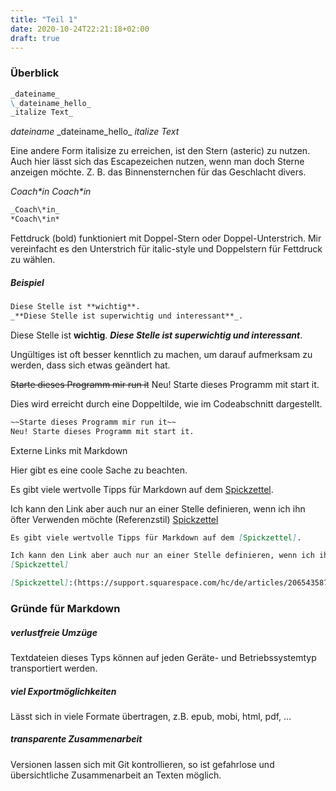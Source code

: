 ```yaml
---
title: "Teil 1"
date: 2020-10-24T22:21:18+02:00
draft: true
---
```


### Überblick
```md
_dateiname_
\_dateiname_hello_
_italize Text_ 
```

_dateiname_
\_dateiname_hello_
_italize Text_ 

Eine andere Form italisize zu erreichen, ist den Stern (asteric) zu nutzen.
Auch hier lässt sich das Escapezeichen nutzen, wenn man doch Sterne anzeigen möchte. Z. B. das Binnensternchen für das Geschlacht divers.

_Coach\*in_
*Coach\*in*

```md
_Coach\*in_
*Coach\*in*
```
Fettdruck (bold) funktioniert mit Doppel-Stern oder Doppel-Unterstrich. Mir vereinfacht es den Unterstrich für italic-style und Doppelstern für Fettdruck zu wählen.

##### Beispiel
```md
Diese Stelle ist **wichtig**.
_**Diese Stelle ist superwichtig und interessant**_.
```

Diese Stelle ist **wichtig**.
_**Diese Stelle ist superwichtig und interessant**_.

Ungültiges ist oft besser kenntlich zu machen, um darauf aufmerksam zu werden, dass sich etwas geändert hat.

~~Starte dieses Programm mir run it~~
Neu! Starte dieses Programm mit start it.

Dies wird erreicht durch eine Doppeltilde, wie im Codeabschnitt dargestellt.
```md
~~Starte dieses Programm mir run it~~
Neu! Starte dieses Programm mit start it.
```

Externe Links mit Markdown

Hier gibt es eine coole Sache zu beachten. 

Es gibt viele wertvolle Tipps für Markdown auf dem [Spickzettel].

Ich kann den Link aber auch nur an einer Stelle definieren, wenn ich ihn öfter Verwenden möchte (Referenzstil)
[Spickzettel]

[Spickzettel]:(https://support.squarespace.com/hc/de/articles/206543587-Markdown-Spickzettel)


```md
Es gibt viele wertvolle Tipps für Markdown auf dem [Spickzettel].

Ich kann den Link aber auch nur an einer Stelle definieren, wenn ich ihn öfter Verwenden möchte (Referenzstil)
[Spickzettel]

[Spickzettel]:(https://support.squarespace.com/hc/de/articles/206543587-Markdown-Spickzettel)
```

### Gründe für Markdown
##### verlustfreie Umzüge
Textdateien dieses Typs können auf jeden Geräte- und Betriebssystemtyp transportiert werden.

##### viel Exportmöglichkeiten
Lässt sich in viele Formate übertragen, 
z.B. epub, mobi, html, pdf,  ...

##### transparente Zusammenarbeit 
Versionen lassen sich mit Git kontrollieren, so ist gefahrlose und übersichtliche Zusammenarbeit an Texten möglich.

